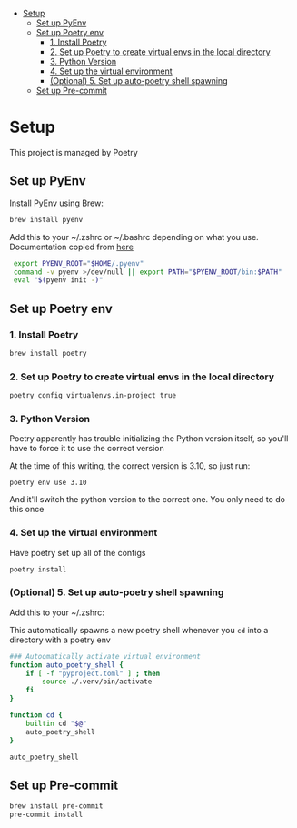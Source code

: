<!-- START doctoc generated TOC please keep comment here to allow auto update -->
<!-- DON'T EDIT THIS SECTION, INSTEAD RE-RUN doctoc TO UPDATE -->

- [Setup](#setup)
  - [Set up PyEnv](#set-up-pyenv)
  - [Set up Poetry env](#set-up-poetry-env)
    - [1. Install Poetry](#1-install-poetry)
    - [2. Set up Poetry to create virtual envs in the local directory](#2-set-up-poetry-to-create-virtual-envs-in-the-local-directory)
    - [3. Python Version](#3-python-version)
    - [4. Set up the virtual environment](#4-set-up-the-virtual-environment)
    - [(Optional) 5. Set up auto-poetry shell spawning](#optional-5-set-up-auto-poetry-shell-spawning)
  - [Set up Pre-commit](#set-up-pre-commit)

<!-- END doctoc generated TOC please keep comment here to allow auto update -->

# Setup

This project is managed by Poetry

## Set up PyEnv

Install PyEnv using Brew:

```bash
brew install pyenv
```

Add this to your ~/.zshrc or ~/.bashrc depending on what you use. Documentation copied from [here](https://github.com/pyenv/pyenv#set-up-your-shell-environment-for-pyenv)

```bash
 export PYENV_ROOT="$HOME/.pyenv"
 command -v pyenv >/dev/null || export PATH="$PYENV_ROOT/bin:$PATH"
 eval "$(pyenv init -)"
```

## Set up Poetry env

### 1. Install Poetry

```bash
brew install poetry
```

### 2. Set up Poetry to create virtual envs in the local directory

```bash
poetry config virtualenvs.in-project true
```

### 3. Python Version

Poetry apparently has trouble initializing the Python version itself, so you'll have to force it to use the correct version

At the time of this writing, the correct version is 3.10, so just run:

```
poetry env use 3.10
```

And it'll switch the python version to the correct one. You only need to do this once

### 4. Set up the virtual environment

Have poetry set up all of the configs

```bash
poetry install
```

### (Optional) 5. Set up auto-poetry shell spawning

Add this to your ~/.zshrc:

This automatically spawns a new poetry shell whenever you `cd` into a directory with a poetry env

```bash
### Autoomatically activate virtual environment
function auto_poetry_shell {
    if [ -f "pyproject.toml" ] ; then
        source ./.venv/bin/activate
    fi
}

function cd {
    builtin cd "$@"
    auto_poetry_shell
}

auto_poetry_shell
```

## Set up Pre-commit

```bash
brew install pre-commit
pre-commit install
```
